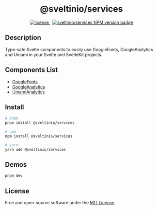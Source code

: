 <div align="center">
    <h1>@sveltinio/services</h1>
    <a href="https://github.com/sveltinio/components-library/blob/main/LICENSE" target="_blank">
        <img src="https://img.shields.io/badge/license-mit-blue?style=flat-square&logo=none" alt="license" />
    </a>
    &nbsp;
    <a href="https://www.npmjs.com/package/@sveltinio/services" target="_blank">
        <img src="https://img.shields.io/npm/v/@sveltinio/services.svg?style=flat" alt="sveltinio/services NPM version badge" />
    </a>
</div>

## Description

Type-safe Svelte components to easily use GoogleFonts, GoogleAnalytics and Umami in your Svelte and SvelteKit projects.

## Components List

- [GoogleFonts]
- [GoogleAnalytics]
- [UmamiAnalytics]

## Install

```bash
# pnpm
pnpm install @sveltinio/services

# npm
npm install @sveltinio/services

# yarn
yarn add @sveltinio/services
```

## Demos

```bash
pnpm dev
```

## License

Free and open-source software under the [MIT License](LICENSE)

[GoogleFonts]: https://github.com/sveltinio/components-library/tree/main/packages/services/src/lib/components/google/fonts
[GoogleAnalytics]: https://github.com/sveltinio/components-library/tree/main/packages/services/src/lib/components/google/analytics
[UmamiAnalytics]: https://github.com/sveltinio/components-library/tree/main/packages/services/src/lib/components/umami
